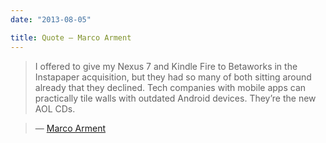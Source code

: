 ```yaml
---
date: "2013-08-05"

title: Quote — Marco Arment
---
```


> I offered to give my Nexus 7 and Kindle Fire to Betaworks in the Instapaper acquisition, but they had so many of both sitting around already that they declined. Tech companies with mobile apps can practically tile walls with outdated Android devices. They’re the new AOL CDs.

> — [Marco Arment](http://www.marco.org/2013/07/25/nexus-72)
